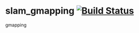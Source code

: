 slam_gmapping [![Build Status](https://travis-ci.com/ros-perception/slam_gmapping.svg?branch=melodic-devel)](https://travis-ci.org/ros-perception/slam_gmapping)
================================================================================================================================================================
 gmapping